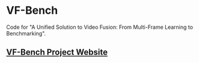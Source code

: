 # VF-Bench
Code for "A Unified Solution to Video Fusion: From Multi-Frame Learning to Benchmarking".

## [VF-Bench Project Website](https://vfbench.github.io/)